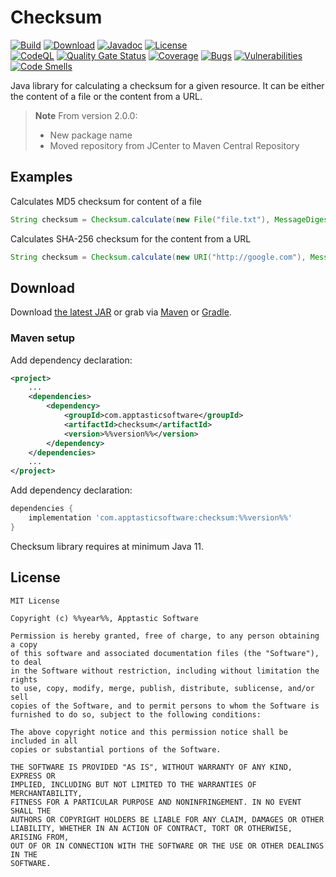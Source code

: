 Checksum
==========

[![Build](https://github.com/w3stling/checksum/actions/workflows/build.yml/badge.svg)](https://github.com/w3stling/checksum/actions/workflows/build.yml)
[![Download](https://img.shields.io/badge/download-%%version%%-brightgreen.svg)](https://search.maven.org/artifact/com.apptasticsoftware/checksum/%%version%%/jar)
[![Javadoc](https://img.shields.io/badge/javadoc-%%version%%-blue.svg)](https://w3stling.github.io/checksum/javadoc/%%version%%)
[![License](http://img.shields.io/:license-MIT-blue.svg?style=flat-round)](http://apptastic-software.mit-license.org)   
[![CodeQL](https://github.com/w3stling/checksum/actions/workflows/codeql-analysis.yml/badge.svg)](https://github.com/w3stling/checksum/actions/workflows/codeql-analysis.yml)
[![Quality Gate Status](https://sonarcloud.io/api/project_badges/measure?project=com.apptasticsoftware%3Achecksum&metric=alert_status)](https://sonarcloud.io/summary/new_code?id=com.apptasticsoftware%3Achecksum)
[![Coverage](https://sonarcloud.io/api/project_badges/measure?project=com.apptasticsoftware%3Achecksum&metric=coverage)](https://sonarcloud.io/summary/new_code?id=com.apptasticsoftware%3Achecksum)
[![Bugs](https://sonarcloud.io/api/project_badges/measure?project=com.apptasticsoftware%3Achecksum&metric=bugs)](https://sonarcloud.io/summary/new_code?id=com.apptasticsoftware%3Achecksum)
[![Vulnerabilities](https://sonarcloud.io/api/project_badges/measure?project=com.apptasticsoftware%3Achecksum&metric=vulnerabilities)](https://sonarcloud.io/summary/new_code?id=com.apptasticsoftware%3Achecksum)
[![Code Smells](https://sonarcloud.io/api/project_badges/measure?project=com.apptasticsoftware%3Achecksum&metric=code_smells)](https://sonarcloud.io/summary/new_code?id=com.apptasticsoftware%3Achecksum)

Java library for calculating a checksum for a given resource. It can be either the content of a file or the content from a URL. 

> **Note**
> From version 2.0.0:
> * New package name
> * Moved repository from JCenter to Maven Central Repository

Examples
--------
Calculates MD5 checksum for content of a file 
```java
String checksum = Checksum.calculate(new File("file.txt"), MessageDigest.getInstance("MD5"));
```

Calculates SHA-256 checksum for the content from a URL 
```java
String checksum = Checksum.calculate(new URI("http://google.com"), MessageDigest.getInstance("SHA-256"));
```


Download
--------

Download [the latest JAR][1] or grab via [Maven][2] or [Gradle][3].

### Maven setup

Add dependency declaration:
```xml
<project>
    ...
    <dependencies>
        <dependency>
            <groupId>com.apptasticsoftware</groupId>
            <artifactId>checksum</artifactId>
            <version>%%version%%</version>
        </dependency>
    </dependencies>
    ...
</project>
```

Add dependency declaration:
```groovy
dependencies {
    implementation 'com.apptasticsoftware:checksum:%%version%%'
}
```

Checksum library requires at minimum Java 11.

License
-------

    MIT License
    
    Copyright (c) %%year%%, Apptastic Software
    
    Permission is hereby granted, free of charge, to any person obtaining a copy
    of this software and associated documentation files (the "Software"), to deal
    in the Software without restriction, including without limitation the rights
    to use, copy, modify, merge, publish, distribute, sublicense, and/or sell
    copies of the Software, and to permit persons to whom the Software is
    furnished to do so, subject to the following conditions:
    
    The above copyright notice and this permission notice shall be included in all
    copies or substantial portions of the Software.
    
    THE SOFTWARE IS PROVIDED "AS IS", WITHOUT WARRANTY OF ANY KIND, EXPRESS OR
    IMPLIED, INCLUDING BUT NOT LIMITED TO THE WARRANTIES OF MERCHANTABILITY,
    FITNESS FOR A PARTICULAR PURPOSE AND NONINFRINGEMENT. IN NO EVENT SHALL THE
    AUTHORS OR COPYRIGHT HOLDERS BE LIABLE FOR ANY CLAIM, DAMAGES OR OTHER
    LIABILITY, WHETHER IN AN ACTION OF CONTRACT, TORT OR OTHERWISE, ARISING FROM,
    OUT OF OR IN CONNECTION WITH THE SOFTWARE OR THE USE OR OTHER DEALINGS IN THE
    SOFTWARE.


[1]: https://search.maven.org/artifact/com.apptasticsoftware/checksum/%%version%%/jar
[2]: https://maven.apache.org
[3]: https://gradle.org